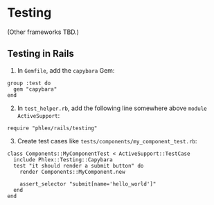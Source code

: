 # Testing

(Other frameworks TBD.)

## Testing in Rails

1. In `Gemfile`, add the `capybara` Gem:

```
group :test do
  gem "capybara"
end
```

2. In `test_helper.rb`, add the following line somewhere above `module ActiveSupport`:

```
require "phlex/rails/testing"
```

3. Create test cases like `tests/components/my_component_test.rb`:

```
class Components::MyComponentTest < ActiveSupport::TestCase
  include Phlex::Testing::Capybara
  test "it should render a submit button" do
    render Components::MyComponent.new

    assert_selector "submit[name='hello_world']"
  end
end
```